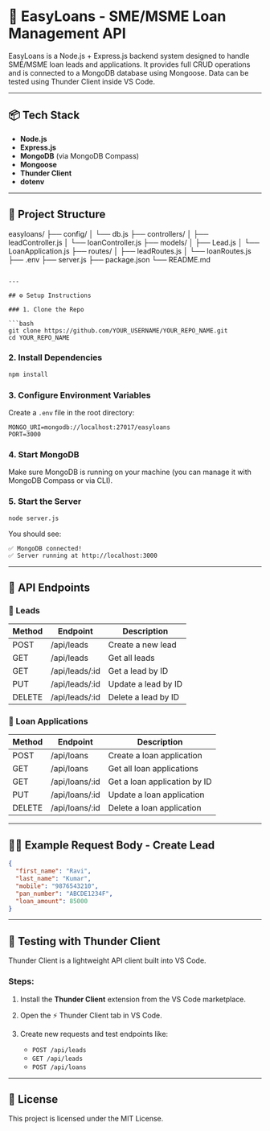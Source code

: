 # 🏦 EasyLoans - SME/MSME Loan Management API

EasyLoans is a Node.js + Express.js backend system designed to handle SME/MSME loan leads and applications. It provides full CRUD operations and is connected to a MongoDB database using Mongoose. Data can be tested using Thunder Client inside VS Code.

---

## 📦 Tech Stack

- **Node.js**
- **Express.js**
- **MongoDB** (via MongoDB Compass)
- **Mongoose**
- **Thunder Client** 
- **dotenv**

---

## 📁 Project Structure
easyloans/
├── config/
│ └── db.js
├── controllers/
│ ├── leadController.js
│ └── loanController.js
├── models/
│ ├── Lead.js
│ └── LoanApplication.js
├── routes/
│ ├── leadRoutes.js
│ └── loanRoutes.js
├── .env
├── server.js
├── package.json
└── README.md
````

---

## ⚙️ Setup Instructions

### 1. Clone the Repo

```bash
git clone https://github.com/YOUR_USERNAME/YOUR_REPO_NAME.git
cd YOUR_REPO_NAME
````

### 2. Install Dependencies

```bash
npm install
```

### 3. Configure Environment Variables

Create a `.env` file in the root directory:

```
MONGO_URI=mongodb://localhost:27017/easyloans
PORT=3000
```

### 4. Start MongoDB

Make sure MongoDB is running on your machine (you can manage it with MongoDB Compass or via CLI).

### 5. Start the Server

```bash
node server.js
```

You should see:

```
✅ MongoDB connected!
✅ Server running at http://localhost:3000
```

---

## 🧪 API Endpoints

### 📍 Leads

| Method | Endpoint        | Description         |
| ------ | --------------- | ------------------- |
| POST   | /api/leads      | Create a new lead   |
| GET    | /api/leads      | Get all leads       |
| GET    | /api/leads/\:id | Get a lead by ID    |
| PUT    | /api/leads/\:id | Update a lead by ID |
| DELETE | /api/leads/\:id | Delete a lead by ID |

### 📍 Loan Applications

| Method | Endpoint        | Description                  |
| ------ | --------------- | ---------------------------- |
| POST   | /api/loans      | Create a loan application    |
| GET    | /api/loans      | Get all loan applications    |
| GET    | /api/loans/\:id | Get a loan application by ID |
| PUT    | /api/loans/\:id | Update a loan application    |
| DELETE | /api/loans/\:id | Delete a loan application    |

---

## 👨‍💻 Example Request Body - Create Lead

```json
{
  "first_name": "Ravi",
  "last_name": "Kumar",
  "mobile": "9876543210",
  "pan_number": "ABCDE1234F",
  "loan_amount": 85000
}
```

---

## 🚀 Testing with Thunder Client

Thunder Client is a lightweight API client built into VS Code.

### Steps:

1. Install the **Thunder Client** extension from the VS Code marketplace.
2. Open the ⚡ Thunder Client tab in VS Code.
3. Create new requests and test endpoints like:

   * `POST /api/leads`
   * `GET /api/leads`
   * `POST /api/loans`

---

## 📄 License

This project is licensed under the MIT License.



